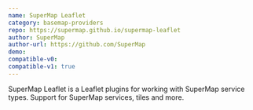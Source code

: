 ```yaml
---
name: SuperMap Leaflet
category: basemap-providers
repo: https://supermap.github.io/supermap-leaflet
author: SuperMap
author-url: https://github.com/SuperMap
demo: 
compatible-v0:
compatible-v1: true
---
```


SuperMap Leaflet is a Leaflet plugins for working with SuperMap service types.         Support for SuperMap services, tiles and more.

